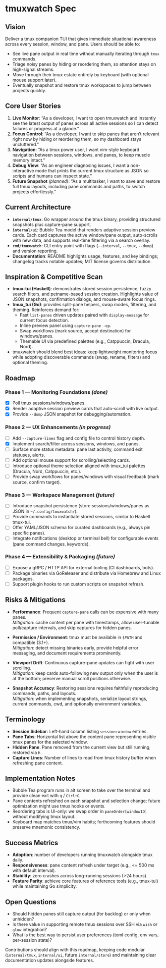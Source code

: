 # tmuxwatch Spec

## Vision

Deliver a tmux companion TUI that gives immediate situational awareness across every session, window, and pane. Users should be able to:

- See live pane output in real time without manually iterating through `tmux` commands.
- Triage noisy panes by hiding or reordering them, so attention stays on high-signal streams.
- Move through their tmux estate entirely by keyboard (with optional mouse support later).
- Eventually snapshot and restore tmux workspaces to jump between projects quickly.

## Core User Stories

1. **Live Monitor**: “As a developer, I want to open tmuxwatch and instantly see the latest output of panes across all active sessions so I can detect failures or progress at a glance.”
2. **Focus Control**: “As a developer, I want to skip panes that aren’t relevant right now by hiding or reordering them, so my dashboard stays uncluttered.”
3. **Navigation**: “As a tmux power user, I want vim-style keyboard navigation between sessions, windows, and panes, to keep muscle memory intact.”
4. **Debug View**: “As an engineer diagnosing issues, I want a non-interactive mode that prints the current tmux structure as JSON so scripts and humans can inspect state.”
5. **Future Snapshot** *(planned)*: “As a multitasker, I want to save and restore full tmux layouts, including pane commands and paths, to switch projects effortlessly.”

## Current Architecture

- **`internal/tmux`**: Go wrapper around the tmux binary, providing structured snapshots plus capture-pane support.
- **`internal/ui`**: Bubble Tea model that renders adaptive session preview cards. Each card captures the active window/pane output, auto-scrolls with new data, and supports real-time filtering via a search overlay.
- **`cmd/tmuxwatch`**: CLI entry point with flags (`--interval`, `--tmux`, `--dump`) and version reporting.
- **Documentation**: README highlights usage, features, and key bindings; changelog tracks notable updates; MIT license governs distribution.

## Inspiration & Competitive Scan

- **tmux-tui (Haskell)**: demonstrates stored session persistence, fuzzy search filters, and petname-based session creation. Highlights value of JSON snapshots, confirmation dialogs, and mouse-aware focus rings.
- **tmux_tui (Go)**: provides split-pane helpers, swap modes, filtering, and theming. Reinforces demand for:
  - Fast `list-panes` driven updates paired with `display-message` for current focus detection.
  - Inline preview panel using `capture-pane -ep`.
  - Swap workflows (mark source, accept destination) for windows/panes.
  - Themable UI via predefined palettes (e.g., Catppuccin, Dracula, Nord).
- tmuxwatch should blend best ideas: keep lightweight monitoring focus while adopting discoverable commands (swap, rename, filters) and optional theming.

## Roadmap

### Phase 1 — Monitoring Foundations *(done)*
- [x] Poll tmux sessions/windows/panes.
- [x] Render adaptive session preview cards that auto-scroll with live output.
- [x] Provide `--dump` JSON snapshot for debugging/automation.

### Phase 2 — UX Enhancements *(in progress)*
- [ ] Add `--capture-lines` flag and config file to control history depth.
- [x] Implement search/filter across sessions, windows, and panes.
- [ ] Surface more status metadata: pane last activity, command exit statuses, alerts.
- [ ] Add optional mouse support for scrolling/selecting cards.
- [ ] Introduce optional theme selection aligned with tmux_tui palettes (Dracula, Nord, Catppuccin, etc.).
- [ ] Provide swap workflows for panes/windows with visual feedback (mark source, confirm target).

### Phase 3 — Workspace Management *(future)*
- [ ] Introduce snapshot persistence (store sessions/windows/panes as JSON in `~/.config/tmuxwatch/`).
- [ ] Provide commands to instantiate stored sessions, similar to Haskell tmux-tui.
- [ ] Offer YAML/JSON schema for curated dashboards (e.g., always pin specific panes).
- [ ] Integrate notifications (desktop or terminal bell) for configurable events (pane command changes, keywords).

### Phase 4 — Extensibility & Packaging *(future)*
- [ ] Expose a gRPC / HTTP API for external tooling (CI dashboards, bots).
- [ ] Package binaries via GoReleaser and distribute via Homebrew and Linux packages.
- [ ] Support plugin hooks to run custom scripts on snapshot refresh.

## Risks & Mitigations

- **Performance**: Frequent `capture-pane` calls can be expensive with many panes.  
  *Mitigation*: cache content per pane with timestamps, allow user-tunable poll/capture intervals, and skip captures for hidden panes.

- **Permission / Environment**: tmux must be available in `$PATH` and compatible (3.1+).  
  *Mitigation*: detect missing binaries early, provide helpful error messaging, and document requirements prominently.

- **Viewport Drift**: Continuous capture-pane updates can fight with user scrolling.  
  *Mitigation*: keep cards auto-following new output only when the user is at the bottom; preserve manual scroll positions otherwise.

- **Snapshot Accuracy**: Restoring sessions requires faithfully reproducing commands, paths, and layouts.  
  *Mitigation*: when implementing snapshots, serialize layout strings, current commands, cwd, and optionally environment variables.

## Terminology

- **Session Sidebar**: Left-hand column listing `session:window` entries.
- **Pane Tabs**: Horizontal list above the content pane representing visible tmux panes for the selected window.
- **Hidden Pane**: Pane removed from the current view but still running; restored via `H`.
- **Capture Lines**: Number of lines to read from tmux history buffer when refreshing pane content.

## Implementation Notes

- Bubble Tea program runs in alt screen to take over the terminal and provide clean exit with `q` / `Ctrl+C`.
- Pane contents refreshed on each snapshot and selection change; future optimization might use tmux hooks or events.
- Reordering tabs is UI-only: we swap order in `paneOrder[windowID]` without modifying tmux layout.
- Keyboard map matches tmux/vim habits; forthcoming features should preserve mnemonic consistency.

## Success Metrics

- **Adoption**: number of developers running tmuxwatch alongside tmux daily.
- **Responsiveness**: pane content refresh under target (e.g., <= 500 ms with default interval).
- **Stability**: zero crashes across long-running sessions (>24 hours).
- **Feature Parity**: achieve core features of reference tools (e.g., tmux-tui) while maintaining Go simplicity.

## Open Questions

- Should hidden panes still capture output (for backlog) or only when unhidden?  
- Is there value in supporting remote tmux sessions over SSH via `wish` or `glow` integration?  
- What is the best way to persist user preferences (toml config, env vars, per-session state)?

Contributions should align with this roadmap, keeping code modular (`internal/tmux`, `internal/ui`, future `internal/store`) and maintaining clear documentation updates alongside features.
